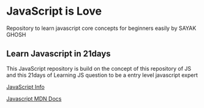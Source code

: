 # JavaScript is Love 

Repository to learn javascript core concepts for beginners easily by SAYAK GHOSH 

## Learn Javascript in 21days

This JavaScript repository is build on the concept of this repository of JS and this 21days of Learning    JS question to be a entry level javascript expert 

[JavaScript Info](https://javascript.info/)


[Javascript MDN Docs](https://developer.mozilla.org/en-US/docs/Web/JavaScript)
